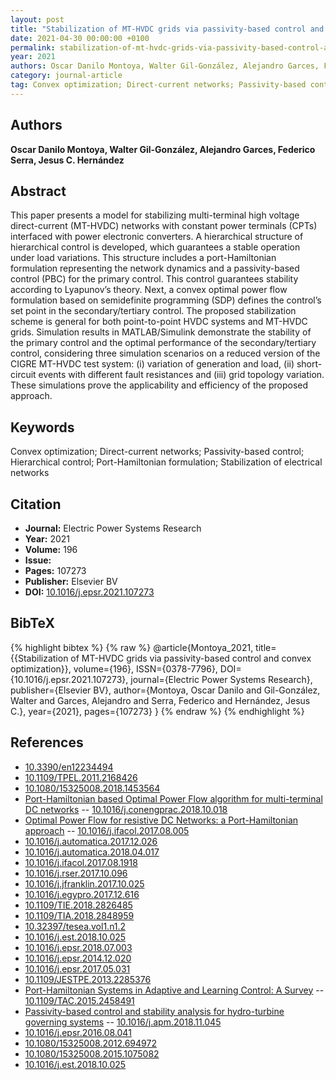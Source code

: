 ```yaml
---
layout: post
title: "Stabilization of MT-HVDC grids via passivity-based control and convex optimization"
date: 2021-04-30 00:00:00 +0100
permalink: stabilization-of-mt-hvdc-grids-via-passivity-based-control-and-convex-optimization
year: 2021
authors: Oscar Danilo Montoya, Walter Gil-González, Alejandro Garces, Federico Serra, Jesus C. Hernández
category: journal-article
tag: Convex optimization; Direct-current networks; Passivity-based control; Hierarchical control; Port-Hamiltonian formulation; Stabilization of electrical networks
---
```

 
## Authors
**Oscar Danilo Montoya, Walter Gil-González, Alejandro Garces, Federico Serra, Jesus C. Hernández**
 
## Abstract
This paper presents a model for stabilizing multi-terminal high voltage direct-current (MT-HVDC) networks with constant power terminals (CPTs) interfaced with power electronic converters. A hierarchical structure of hierarchical control is developed, which guarantees a stable operation under load variations. This structure includes a port-Hamiltonian formulation representing the network dynamics and a passivity-based control (PBC) for the primary control. This control guarantees stability according to Lyapunov’s theory. Next, a convex optimal power flow formulation based on semidefinite programming (SDP) defines the control’s set point in the secondary/tertiary control. The proposed stabilization scheme is general for both point-to-point HVDC systems and MT-HVDC grids. Simulation results in MATLAB/Simulink demonstrate the stability of the primary control and the optimal performance of the secondary/tertiary control, considering three simulation scenarios on a reduced version of the CIGRE MT-HVDC test system: (i) variation of generation and load, (ii) short-circuit events with different fault resistances and (iii) grid topology variation. These simulations prove the applicability and efficiency of the proposed approach.
 
## Keywords
Convex optimization; Direct-current networks; Passivity-based control; Hierarchical control; Port-Hamiltonian formulation; Stabilization of electrical networks
 
## Citation
- **Journal:** Electric Power Systems Research
- **Year:** 2021
- **Volume:** 196
- **Issue:** 
- **Pages:** 107273
- **Publisher:** Elsevier BV
- **DOI:** [10.1016/j.epsr.2021.107273](https://doi.org/10.1016/j.epsr.2021.107273)
 
## BibTeX
{% highlight bibtex %}
{% raw %}
@article{Montoya_2021,
  title={{Stabilization of MT-HVDC grids via passivity-based control and convex optimization}},
  volume={196},
  ISSN={0378-7796},
  DOI={10.1016/j.epsr.2021.107273},
  journal={Electric Power Systems Research},
  publisher={Elsevier BV},
  author={Montoya, Oscar Danilo and Gil-González, Walter and Garces, Alejandro and Serra, Federico and Hernández, Jesus C.},
  year={2021},
  pages={107273}
}
{% endraw %}
{% endhighlight %}
 
## References
- [10.3390/en12234494](https://doi.org/10.3390/en12234494)
- [10.1109/TPEL.2011.2168426](https://doi.org/10.1109/TPEL.2011.2168426)
- [10.1080/15325008.2018.1453564](https://doi.org/10.1080/15325008.2018.1453564)
- [Port-Hamiltonian based Optimal Power Flow algorithm for multi-terminal DC networks](port-hamiltonian-based-optimal-power-flow-algorithm-for-multi-terminal-dc-networks) -- [10.1016/j.conengprac.2018.10.018](https://doi.org/10.1016/j.conengprac.2018.10.018)
- [Optimal Power Flow for resistive DC Networks: a Port-Hamiltonian approach](optimal-power-flow-for-resistive-dc-networks-a-port-hamiltonian-approach) -- [10.1016/j.ifacol.2017.08.005](https://doi.org/10.1016/j.ifacol.2017.08.005)
- [10.1016/j.automatica.2017.12.026](https://doi.org/10.1016/j.automatica.2017.12.026)
- [10.1016/j.automatica.2018.04.017](https://doi.org/10.1016/j.automatica.2018.04.017)
- [10.1016/j.ifacol.2017.08.1918](https://doi.org/10.1016/j.ifacol.2017.08.1918)
- [10.1016/j.rser.2017.10.096](https://doi.org/10.1016/j.rser.2017.10.096)
- [10.1016/j.jfranklin.2017.10.025](https://doi.org/10.1016/j.jfranklin.2017.10.025)
- [10.1016/j.egypro.2017.12.616](https://doi.org/10.1016/j.egypro.2017.12.616)
- [10.1109/TIE.2018.2826485](https://doi.org/10.1109/TIE.2018.2826485)
- [10.1109/TIA.2018.2848959](https://doi.org/10.1109/TIA.2018.2848959)
- [10.32397/tesea.vol1.n1.2](https://doi.org/10.32397/tesea.vol1.n1.2)
- [10.1016/j.est.2018.10.025](https://doi.org/10.1016/j.est.2018.10.025)
- [10.1016/j.epsr.2018.07.003](https://doi.org/10.1016/j.epsr.2018.07.003)
- [10.1016/j.epsr.2014.12.020](https://doi.org/10.1016/j.epsr.2014.12.020)
- [10.1016/j.epsr.2017.05.031](https://doi.org/10.1016/j.epsr.2017.05.031)
- [10.1109/JESTPE.2013.2285376](https://doi.org/10.1109/JESTPE.2013.2285376)
- [Port-Hamiltonian Systems in Adaptive and Learning Control: A Survey](port-hamiltonian-systems-in-adaptive-and-learning-control-a-survey) -- [10.1109/TAC.2015.2458491](https://doi.org/10.1109/TAC.2015.2458491)
- [Passivity-based control and stability analysis for hydro-turbine governing systems](passivity-based-control-and-stability-analysis-for-hydro-turbine-governing-systems) -- [10.1016/j.apm.2018.11.045](https://doi.org/10.1016/j.apm.2018.11.045)
- [10.1016/j.epsr.2016.08.041](https://doi.org/10.1016/j.epsr.2016.08.041)
- [10.1080/15325008.2012.694972](https://doi.org/10.1080/15325008.2012.694972)
- [10.1080/15325008.2015.1075082](https://doi.org/10.1080/15325008.2015.1075082)
- [10.1016/j.est.2018.10.025](https://doi.org/10.1016/j.est.2018.10.025)

